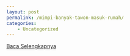 ```yaml
---
layout: post
permalink: /mimpi-banyak-tawon-masuk-rumah/
categories:
    - Uncategorized
---
```


[Baca Selengkapnya](/10)